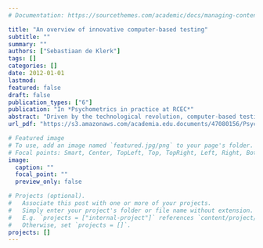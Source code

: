 ```yaml
---
# Documentation: https://sourcethemes.com/academic/docs/managing-content/

title: "An overview of innovative computer-based testing"
subtitle: ""
summary: ""
authors: ["Sebastiaan de Klerk"]
tags: []
categories: []
date: 2012-01-01
lastmod:
featured: false
draft: false
publication_types: ["6"]
publication: "In *Psychometrics in practice at RCEC*"
abstract: "Driven by the technological revolution, computer-based testing (CBT) has witnessed an explosive rise the last decades, in both psychological and educational assessment. Many paperand-pencil tests now have a computer-based equivalent. Innovations in CBT are almost innumerable, and innovative and new CBTs continue to emerge on a very regular basis. Innovations in CBT may best be described along a continuum of several dimensions. Parshall, Spray, Kalohn, and Davey (2002) describe five innovation dimensions in which CBTs can differ in their level of innovativeness: item format, response action, media inclusion, level of interactivity, and scoring method. This chapter provides a detailed description of the five innovation dimensions, including case examples. Furthermore, an overview of opportunities, risks, and future research will be given."
url_pdf: "https://s3.amazonaws.com/academia.edu.documents/47080156/Psychometrics_in_practice_at_RCEC20160707-22579-1p0zfow.pdf?response-content-disposition=inline%3B%20filename%3DPsychometrics_in_practice_at_RCEC.pdf&X-Amz-Algorithm=AWS4-HMAC-SHA256&X-Amz-Credential=ASIATUSBJ6BACWDG4G5B%2F20200506%2Fus-east-1%2Fs3%2Faws4_request&X-Amz-Date=20200506T131124Z&X-Amz-Expires=3600&X-Amz-SignedHeaders=host&X-Amz-Security-Token=IQoJb3JpZ2luX2VjEG0aCXVzLWVhc3QtMSJGMEQCID9jUtxVnYvVEbOiEpXuy%2FVroOiETHFCuN6so1Rlr%2FPjAiAJj58rJ%2F2rkslicmpf9Pqfnlu0kclAok7Vd2mM%2FSdZKyq9Awim%2F%2F%2F%2F%2F%2F%2F%2F%2F%2F8BEAAaDDI1MDMxODgxMTIwMCIMyZcAVMd8vtxBFIXuKpED5efTpHnXXiLicnBZmjSIfYfEl3x6dSyXg9Bqec1QWT%2FT7jblsmjp0iROmhLAbpfFw%2Fm6mbQ1EQKX05xBCMLV%2BmwMm80sjdUzLEO4qAdim3MdU5KilF7UMC6Ul7hOB2KuIEwfcpXg1CRD5l%2Bz7sgbwJw3YFHJydK3i5XXJAY%2BnMPYCaG%2BlMgD3nlgxR1g%2BoZbm62WL%2F7RTxVSH6a%2F3nHMm72b7JwvSHBcx7rQPYso1vcra3vLz0xjg7kPkMezLXF1HtNREb0iV2Z4DLen%2FgD3H6aBk6nSGe%2BRxf2JGyv4HTbFOZ0d3uxtV%2BuphdWXgKbTPRdbIx7DSfgvp06rJUjomgfkOjULVwW8wgHwVDYt9ti4BsKoC%2B5ZewLpY26bBNhQKthsaJBSCeMobpz4xfnmtxFlGNSy6sNttAz7%2FR1g2zeC2G3Us2IbkYV2XIa%2Bi6kBEHieDVYV%2BymapqdyYEhsZeFs83A9g3Bf7pawLfRVUbfUy%2FWSqH5quC25GpCO26CnJhuH1qFpglOmt7DxTSwLfR4w99%2FK9QU67AEfv9Tso64i9KLWLLsD%2FIZ2AYVQf4khG2KpHMBulQny88Qy1NbT0uIwrfZdQGKuCInYvNKnjDGoJIqEyCBO3kiCSZ9YKFojLWkFfO%2BQEFDLmwiZjcKhAT%2FEam4lu0VPC9B%2FVARX1z01k8rcPKvMjJXXgtaT9B4q%2BYNlH67pUIa4tUaQK4Vo1m6q1fUQZj0911raGY7PgruKfKCzMDe5P2OQENB%2FBPm%2F4kNfSWI0oD50MvKYLYEQerTMzmpcHJlCPCmohOY2dYwxhDYs%2BLq%2BzojNKAfOP685QbMYIokXRIrY%2F%2BWGB8Y8v4CCIfg6Lg%3D%3D&X-Amz-Signature=b4cf69093fdae60b4e10172ec72eb08d1f75617efa615025a9199fbb78931990#page=145"

# Featured image
# To use, add an image named `featured.jpg/png` to your page's folder.
# Focal points: Smart, Center, TopLeft, Top, TopRight, Left, Right, BottomLeft, Bottom, BottomRight.
image:
  caption: ""
  focal_point: ""
  preview_only: false

# Projects (optional).
#   Associate this post with one or more of your projects.
#   Simply enter your project's folder or file name without extension.
#   E.g. `projects = ["internal-project"]` references `content/project/deep-learning/index.md`.
#   Otherwise, set `projects = []`.
projects: []
---
```

